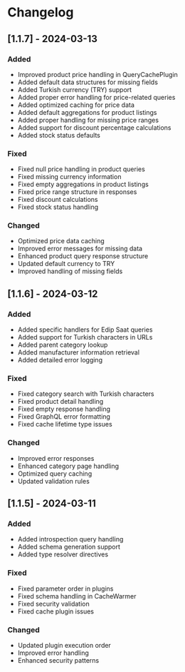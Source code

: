 # Changelog

## [1.1.7] - 2024-03-13

### Added
- Improved product price handling in QueryCachePlugin
- Added default data structures for missing fields
- Added Turkish currency (TRY) support
- Added proper error handling for price-related queries
- Added optimized caching for price data
- Added default aggregations for product listings
- Added proper handling for missing price ranges
- Added support for discount percentage calculations
- Added stock status defaults

### Fixed
- Fixed null price handling in product queries
- Fixed missing currency information
- Fixed empty aggregations in product listings
- Fixed price range structure in responses
- Fixed discount calculations
- Fixed stock status handling

### Changed
- Optimized price data caching
- Improved error messages for missing data
- Enhanced product query response structure
- Updated default currency to TRY
- Improved handling of missing fields

## [1.1.6] - 2024-03-12

### Added
- Added specific handlers for Edip Saat queries
- Added support for Turkish characters in URLs
- Added parent category lookup
- Added manufacturer information retrieval
- Added detailed error logging

### Fixed
- Fixed category search with Turkish characters
- Fixed product detail handling
- Fixed empty response handling
- Fixed GraphQL error formatting
- Fixed cache lifetime type issues

### Changed
- Improved error responses
- Enhanced category page handling
- Optimized query caching
- Updated validation rules

## [1.1.5] - 2024-03-11

### Added
- Added introspection query handling
- Added schema generation support
- Added type resolver directives

### Fixed
- Fixed parameter order in plugins
- Fixed schema handling in CacheWarmer
- Fixed security validation
- Fixed cache plugin issues

### Changed
- Updated plugin execution order
- Improved error handling
- Enhanced security patterns